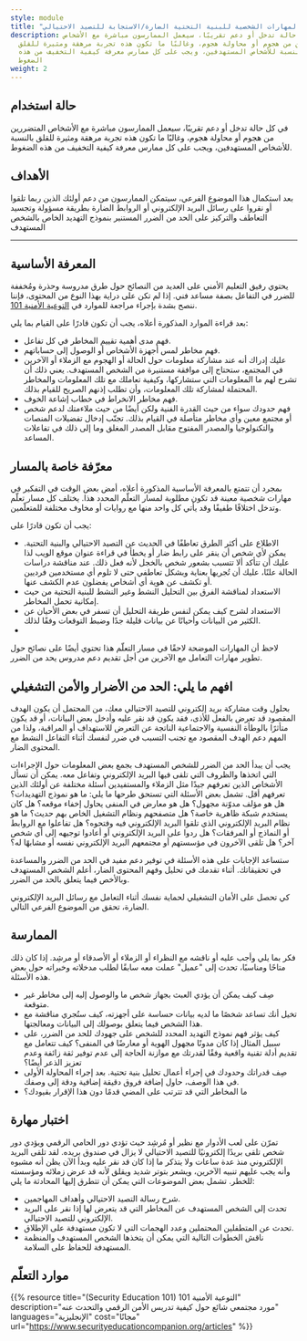 ```yaml
---
style: module
title: "المهارات الشخصية للبنية التحتية الضارة/الاستجابة للتصيد الاحتيالي  "
description: في كل حالة تدخل أو دعم تقريبًا، سيعمل الممارسون مباشرة مع الأشخاص
  المتضررين من هجوم أو محاولة هجوم، وغالبًا ما تكون هذه تجربة مرهقة ومثيرة للقلق
  بالنسبة للأشخاص المستهدفين، ويجب على كل ممارس معرفة كيفية التخفيف من هذه
  الضغوط
weight: 2
---
```

## حالة استخدام

في كل حالة تدخل أو دعم تقريبًا، سيعمل الممارسون مباشرة مع الأشخاص المتضررين من هجوم أو محاولة هجوم، وغالبًا ما تكون هذه تجربة مرهقة ومثيرة للقلق بالنسبة للأشخاص المستهدفين، ويجب على كل ممارس معرفة كيفية التخفيف من هذه الضغوط.


## الأهداف

بعد استكمال هذا الموضوع الفرعي، سيتمكن الممارسون من دعم أولئك الذين ربما تلقوا أو نقروا على رسائل البريد الإلكتروني أو الروابط الضارة بطريقة مسؤولة وتجسيد التعاطف والتركيز على الحد من الضرر المستنير بنموذج التهديد الخاص بالشخص المستهدف

- - -

## المعرفة الأساسية 
يحتوي رفيق التعليم الأمني على العديد من النصائح حول طرق مدروسة وحذرة ومُخففة للضرر في التفاعل بصفة مساعد فني. إذا لم تكن على دراية بهذا النوع من المحتوى، فإننا ننصح بشدة بإجراء مراجعة للموارد في [التوعية الأمنية 101](https://www.securityeducationcompanion.org/articles).

بعد قراءة الموارد المذكورة أعلاه، يجب أن تكون قادرًا على القيام بما يلي:
* فهم مدى أهمية تقييم المخاطر في كل تفاعل.
* فهم مخاطر لمس أجهزة الأشخاص أو الوصول إلى حساباتهم.
* عليك إدراك أنه عند مشاركة معلومات حول الحالة أو الهجوم مع الزملاء أو الآخرين في المجتمع، ستحتاج إلى موافقة مستنيرة من الشخص المستهدف. يعني ذلك أن تشرح لهم ما المعلومات التي ستشاركها، وكيفية تعاملك مع تلك المعلومات والمخاطر المحتملة لمشاركة تلك المعلومات، وأن تطلب إذنهم الصريح للقيام بذلك.
* فهم مخاطر الانخراط في خطاب إشاعة الخوف.
* فهم حدودك سواء من حيث القدرة الفنية ولكن أيضًا من حيث ملاءمتك لدعم شخص أو مجتمع معين وأي مخاطر متأصلة في القيام بذلك.
تجنّب إدخال تفضيلات المنصات والتكنولوجيا والمصدر المفتوح مقابل المصدر المغلق وما إلى ذلك في تفاعلات المساعد.

## معرّفة خاصة بالمسار 


بمجرد أن تتمتع بالمعرفة الأساسية المذكورة أعلاه، أمض بعض الوقت في التفكير في مهارات شخصية معينة قد تكون مطلوبة لمسار التعلّم المحدد هذا. يختلف كل مسار تعلّم وتدخل اختلافًا طفيفًا وقد يأتي كل واحد منها مع روايات أو مخاوف مختلفة للمتعلّمين. 

يجب أن تكون قادرًا على:

* الاطلاع على أكثر الطرق تعاطفًا في الحديث عن التصيد الاحتيالي والبنية التحتية. يمكن لأي شخص أن ينقر على رابط ضار أو يخطأ في قراءة عنوان موقع الويب لذا عليك أن تتأكد ألا تتسبب بشعور شخص بالخجل لأنه فعل ذلك. عند مناقشة دراسات الحالة علنًا، عليك أن تُجريها بعناية وبشكل تعاطفي حتى لا تلوم أي مستخدمين فرديين أو تكشف عن هوية أي أشخاص يفضلون عدم الكشف عنها.
* الاستعداد لمناقشة الفرق بين التحليل النشط وغير النشط للبنية التحتية من حيث إمكانية تحمل المخاطر.
* الاستعداد لشرح كيف يمكن لنفس طريقة التحليل أن تسفر في بعض الأحيان عن الكثير من البيانات وأحيانًا عن بيانات قليلة جدًا وضبط التوقعات وفقًا لذلك.
* 
لاحظ أن المهارات الموضحة لاحقًا في مسار التعلّم هذا تحتوي أيضًا على نصائح حول تطوير مهارات التعامل مع الآخرين من أجل تقديم دعم مدروس يحد من الضرر. 

## افهم ما يلي: الحد من الأضرار والأمن التشغيلي

بحلول وقت مشاركة بريد إلكتروني للتصيد الاحتيالي معك، من المحتمل أن يكون الهدف المقصود قد تعرض بالفعل للأذى، فقد يكون قد نقر عليه وأدخل بعض البيانات، أو قد يكون متأثرًا بالوطأة النفسية والاجتماعية الناتجة عن التعرض للاستهداف أو المراقبة، ولذا من المهم دعم الهدف المقصود مع تجنب التسبب في ضرر لنفسك أثناء التفاعل النشط مع المحتوى الضار.

يجب أن يبدأ الحد من الضرر للشخص المستهدف بجمع بعض المعلومات حول الإجراءات التي اتخذها والظروف التي تلقى فيها البريد الإلكتروني وتفاعل معه. يمكن أن تسأل الأشخاص الذين تعرفهم جيدًا مثل الزملاء والمستفيدين أسئلة مختلفة عن أولئك الذين تعرفهم أقل. تشمل بعض الأسئلة التي تستحق طرحها ما يلي: ما هو نموذج التهديدات؟ هل هو مؤلف مدوّنة مجهول؟ هل هو معارض في المنفى يحاول إخفاء موقعه؟ هل كان يستخدم شبكة ظاهرية خاصة؟ هل متصفحهم ونظام التشغيل الخاص بهم حديث؟ ما هو نظام البريد الإلكتروني الذي تلقوا البريد الإلكتروني فيه وفتحوه؟ هل تفاعلوا مع الروابط أو النماذج أو المرفقات؟ هل ردوا على البريد الإلكتروني أو أعادوا توجيهه إلى أي شخص آخر؟ هل تلقى الآخرون في مؤسستهم أو مجتمعهم البريد الإلكتروني نفسه أو مشابهًا له؟

ستساعد الإجابات على هذه الأسئلة في توفير دعم مفيد في الحد من الضرر والمساعدة في تحقيقاتك. أثناء تقدمك في تحليل وفهم المحتوى الضار، أعلم الشخص المستهدف وبالأخص فيما يتعلق بالحد من الضرر.

كي تحصل على الأمان التشغيلي لحماية نفسك أثناء التعامل مع رسائل البريد الإلكتروني الضارة، تحقق من الموضوع الفرعي التالي.


## الممارسة

فكر بما يلي وأجب عليه أو ناقشه مع النظراء أو الزملاء أو الأصدقاء أو مرشِد. إذا كان ذلك متاحًا ومناسبًا، تحدث إلى "عميل" عملت معه سابقًا لطلب مدخلاته وخبراته حول بعض هذه الأسئلة.

* صِف كيف يمكن أن يؤدي العبث بجهاز شخص ما والوصول إليه إلى مخاطر غير متوقعة.
* تخيل أنك تساعد شخصًا ما لديه بيانات حساسة على أجهزته، كيف ستُجري مناقشة مع هذا الشخص فيما يتعلق بوصولك إلى البيانات ومعالجتها.
* كيف يؤثر فهم نموذج التهديد المحدد للشخص على جهودك للحد من الضرر، على سبيل المثال إذا كان مدونًا مجهول الهوية أو معارضًا في المنفى؟ 
كيف تتعامل مع تقديم أدلة تقنية واقعية وفقًا لقدرتك مع موازنة الحاجة إلى عدم توفير ثقة زائفة وعدم تعزيز الذعر أيضًا؟
* صِف قدراتك وحدودك في إجراء أعمال تحليل بنية تحتية. بعد إجراء المحاولة الأولى في هذا الوصف، حاول إضافة فروق دقيقة إضافية ودقة إلى وصفك.
* ما المخاطر التي قد تترتب على المضي قدمًا دون هذا الإقرار بقيودك؟

## اختبار مهارة

تمرّن على لعب الأدوار مع نظير أو مُرشِد حيث تؤدي دور الحامي الرقمي ويؤدي دور شخص تلقى بريدًا إلكترونيًا للتصيد الاحتيالي لا يزال في صندوق بريده. لقد تلقى البريد الإلكتروني منذ عدة ساعات ولا يتذكر ما إذا كان قد نقر عليه وبدأ الآن يظن أنه مشبوه وأنه يجب عليهم تنبيه الآخرين، ويشعر بتوتر شديد ويقلق لأنه قد عرض زملائه ومؤسسته للخطر. تشمل بعض الموضوعات التي يمكن أن تتطرق إليها المحادثة ما يلي:

* شرح رسالة التصيد الاحتيالي وأهداف المهاجمين.
* تحدث إلى الشخص المستهدف عن المخاطر التي قد يتعرض لها إذا نقر على البريد الإلكتروني للتصيد الاحتيالي.
* تحدث عن المتطفلين المحتملين وعدد الهجمات التي لا تكون مستهدفة على الإطلاق.
* ناقش الخطوات التالية التي يمكن أن يتخذها الشخص المستهدف والمنظمة المستهدفة للحفاظ على السلامة.

## موارد التعلّم

{{% resource title="(Security Education 101)  التوعية الأمنية 101" description="مورد مجتمعي شائع حول كيفية تدريس الأمن الرقمي والتحدث عنه" languages="الإنجليزية" cost="مجانًا" url="https://www.securityeducationcompanion.org/articles" %}}


